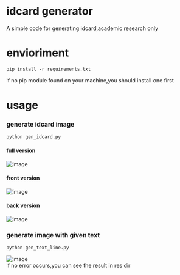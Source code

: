 # idcard generator
A simple code for generating idcard,academic research only

envioriment
====
```
pip install -r requirements.txt 
```
if no pip module found on your machine,you should install one first

usage
====

### generate idcard image
```
python gen_idcard.py
```
#### full version
![image](https://github.com/deep-practice/idcard_generator/blob/master/res/idcard_full.jpg)
#### front version
![image](https://github.com/deep-practice/idcard_generator/blob/master/res/idcard_front.jpg)
#### back version
![image](https://github.com/deep-practice/idcard_generator/blob/master/res/idcard_back.jpg)

### generate image with given text
```
python gen_text_line.py
```
![image](https://github.com/deep-practice/idcard_generator/blob/master/res/line_res.png)  
if no error occurs,you can see the result in res dir
